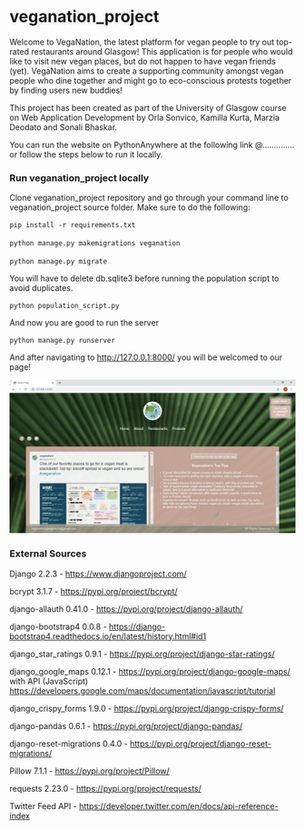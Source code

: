 # veganation_project
Welcome to VegaNation, the latest platform for vegan people to try out top-rated restaurants around Glasgow!
This application is for people who would like to visit new vegan places, but do not happen to have vegan friends (yet). 
VegaNation aims to create a supporting community amongst vegan people who dine together and might go to eco-conscious protests together by 
finding users new buddies!

This project has been created as part of the University of Glasgow course on Web Application Development by Orla Sonvico, Kamilla Kurta, 
Marzia Deodato and Sonali Bhaskar.

You can run the website on PythonAnywhere at the following link @..............
or follow the steps below to run it locally.

### Run veganation_project locally
Clone veganation_project repository and go through your command line to veganation_project source folder. Make sure to do the following:

>
    pip install -r requirements.txt

    python manage.py makemigrations veganation

    python manage.py migrate

You will have to delete db.sqlite3 before running the population script to avoid duplicates.

>
    python population_script.py
 
And now you are good to run the server

    python manage.py runserver
    
 And after navigating to http://127.0.0.1:8000/ you will be welcomed to our page!
 
 ![](media/homepage.png)
 
 ### External Sources
 
 Django 2.2.3 - https://www.djangoproject.com/ 
 
 bcrypt 3.1.7 - https://pypi.org/project/bcrypt/
 
 django-allauth 0.41.0 - https://pypi.org/project/django-allauth/
 
 django-bootstrap4  0.0.8 - https://django-bootstrap4.readthedocs.io/en/latest/history.html#id1
 
 django_star_ratings 0.9.1 - https://pypi.org/project/django-star-ratings/
 
 django_google_maps 0.12.1 - https://pypi.org/project/django-google-maps/ with API (JavaScript) https://developers.google.com/maps/documentation/javascript/tutorial
 
 django_crispy_forms  1.9.0 - https://pypi.org/project/django-crispy-forms/
 
 django-pandas 0.6.1 - https://pypi.org/project/django-pandas/
 
 django-reset-migrations  0.4.0 -  https://pypi.org/project/django-reset-migrations/
 
 Pillow 7.1.1 - https://pypi.org/project/Pillow/
 
 requests  2.23.0 - https://pypi.org/project/requests/
 
 Twitter Feed API - https://developer.twitter.com/en/docs/api-reference-index

